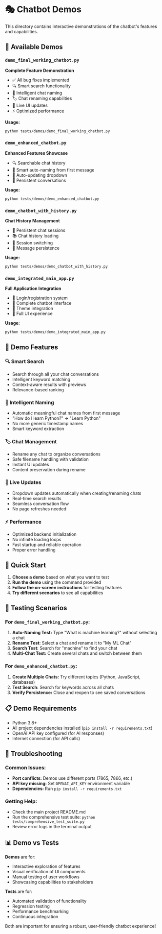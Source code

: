 # 🎭 Chatbot Demos

This directory contains interactive demonstrations of the chatbot's features and capabilities.

## 📱 Available Demos

### `demo_final_working_chatbot.py`
**Complete Feature Demonstration**
- ✅ All bug fixes implemented
- 🔍 Smart search functionality
- 🧠 Intelligent chat naming
- 🏷️ Chat renaming capabilities
- 📝 Live UI updates
- ⚡ Optimized performance

**Usage:**
```bash
python tests/demos/demo_final_working_chatbot.py
```

### `demo_enhanced_chatbot.py`
**Enhanced Features Showcase**
- 🔍 Searchable chat history
- 🧠 Smart auto-naming from first message
- 📝 Auto-updating dropdown
- 💬 Persistent conversations

**Usage:**
```bash
python tests/demos/demo_enhanced_chatbot.py
```

### `demo_chatbot_with_history.py`
**Chat History Management**
- 💾 Persistent chat sessions
- 📚 Chat history loading
- 🔄 Session switching
- 📝 Message persistence

**Usage:**
```bash
python tests/demos/demo_chatbot_with_history.py
```

### `demo_integrated_main_app.py`
**Full Application Integration**
- 🔐 Login/registration system
- 💬 Complete chatbot interface
- 🎨 Theme integration
- 📱 Full UI experience

**Usage:**
```bash
python tests/demos/demo_integrated_main_app.py
```

## 🎯 Demo Features

### 🔍 **Smart Search**
- Search through all your chat conversations
- Intelligent keyword matching
- Context-aware results with previews
- Relevance-based ranking

### 🧠 **Intelligent Naming**
- Automatic meaningful chat names from first message
- "How do I learn Python?" → "Learn Python"
- No more generic timestamp names
- Smart keyword extraction

### 🏷️ **Chat Management**
- Rename any chat to organize conversations
- Safe filename handling with validation
- Instant UI updates
- Content preservation during rename

### 📝 **Live Updates**
- Dropdown updates automatically when creating/renaming chats
- Real-time search results
- Seamless conversation flow
- No page refreshes needed

### ⚡ **Performance**
- Optimized backend initialization
- No infinite loading loops
- Fast startup and reliable operation
- Proper error handling

## 🚀 Quick Start

1. **Choose a demo** based on what you want to test
2. **Run the demo** using the command provided
3. **Follow the on-screen instructions** for testing features
4. **Try different scenarios** to see all capabilities

## 🧪 Testing Scenarios

### For `demo_final_working_chatbot.py`:
1. **Auto-Naming Test:** Type "What is machine learning?" without selecting a chat
2. **Rename Test:** Select a chat and rename it to "My ML Chat"
3. **Search Test:** Search for "machine" to find your chat
4. **Multi-Chat Test:** Create several chats and switch between them

### For `demo_enhanced_chatbot.py`:
1. **Create Multiple Chats:** Try different topics (Python, JavaScript, databases)
2. **Test Search:** Search for keywords across all chats
3. **Verify Persistence:** Close and reopen to see saved conversations

## 📋 Demo Requirements

- Python 3.8+
- All project dependencies installed (`pip install -r requirements.txt`)
- OpenAI API key configured (for AI responses)
- Internet connection (for API calls)

## 🔧 Troubleshooting

### Common Issues:
- **Port conflicts:** Demos use different ports (7865, 7866, etc.)
- **API key missing:** Set `OPENAI_API_KEY` environment variable
- **Dependencies:** Run `pip install -r requirements.txt`

### Getting Help:
- Check the main project README.md
- Run the comprehensive test suite: `python tests/comprehensive_test_suite.py`
- Review error logs in the terminal output

## 📊 Demo vs Tests

**Demos** are for:
- Interactive exploration of features
- Visual verification of UI components
- Manual testing of user workflows
- Showcasing capabilities to stakeholders

**Tests** are for:
- Automated validation of functionality
- Regression testing
- Performance benchmarking
- Continuous integration

Both are important for ensuring a robust, user-friendly chatbot experience!
